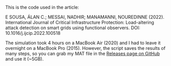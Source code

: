 This is the code used in the article:

E SOUSA, ÁLAN C.; MESSAI, NADHIR; MANAMANNI, NOUREDINNE (2022). International
Journal of Critical Infrastructure Protection: Load-altering attack detection
on smart grids using functional observers. DOI: 10.1016/j.ijcip.2022.100518

The simulation took 4 hours on a MacBook Air (2020) and I had to leave it
overnight on a MacBook Pro (2015). However, the script saves the results of many
steps, so you can grab my MAT file in the [Releases page on
GitHub](https://github.com/acristoffers/SmartGrid/releases/tag/1) and use it
(~5GB).
